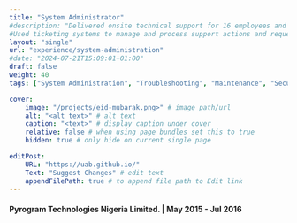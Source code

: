 ```yaml
---
title: "System Administrator"
#description: "Delivered onsite technical support for 16 employees and executives.
#Used ticketing systems to manage and process support actions and requests."
layout: "single"
url: "experience/system-administration"
#date: "2024-07-21T15:09:01+01:00"
draft: false
weight: 40
tags: ["System Administration", "Troubleshooting", "Maintenance", "Security"]

cover:
    image: "/projects/eid-mubarak.png>" # image path/url
    alt: "<alt text>" # alt text
    caption: "<text>" # display caption under cover
    relative: false # when using page bundles set this to true
    hidden: true # only hide on current single page

editPost:
    URL: "https://uab.github.io/"
    Text: "Suggest Changes" # edit text
    appendFilePath: true # to append file path to Edit link
---
```


#### Pyrogram Technologies Nigeria Limited. | May 2015 - Jul 2016
